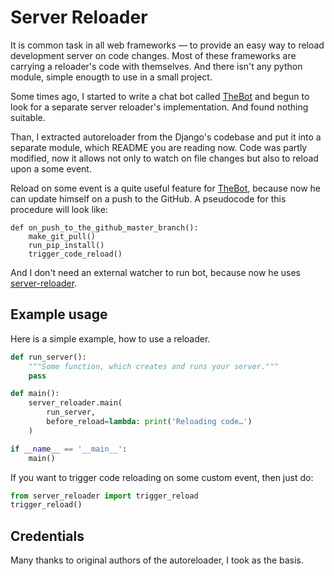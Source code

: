 Server Reloader
===============

It is common task in all web frameworks — to provide an easy way to reload development
server on code changes. Most of these frameworks are carrying a reloader's code with
themselves. And there isn't any python module, simple enougth to use in a small project.

Some times ago, I started to write a chat bot called [TheBot][] and begun to look for
a separate server reloader's implementation. And found nothing suitable.

Than, I extracted autoreloader from the Django's codebase and put it into a separate
module, which README you are reading now. Code was partly modified, now it allows
not only to watch on file changes but also to reload upon a some event.

Reload on some event is a quite useful feature for [TheBot][], because now he can update
himself on a push to the GitHub. A pseudocode for this procedure will look like:

    def on_push_to_the_github_master_branch():
        make_git_pull()
        run_pip_install()
        trigger_code_reload()

And I don't need an external watcher to run bot, because now he uses [server-reloader][].


Example usage
-------------

Here is a simple example, how to use a reloader.

```python
def run_server():
    """Some function, which creates and runs your server."""
    pass

def main():
    server_reloader.main(
        run_server,
        before_reload=lambda: print('Reloading code…')
    )

if __name__ == '__main__':
    main()
```


If you want to trigger code reloading on some custom event, then just do:

```python
from server_reloader import trigger_reload
trigger_reload()
```


Credentials
-----------

Many thanks to original authors of the autoreloader, I took as the basis.

[TheBot]: http://github.com/svetlyak40wt/thebot
[server-reloader]: http://github.com/svetlyak40wt/server-reloader
